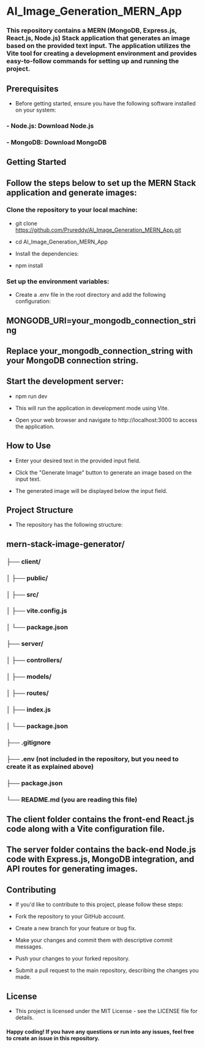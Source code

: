 # AI_Image_Generation_MERN_App

### This repository contains a MERN (MongoDB, Express.js, React.js, Node.js) Stack application that generates an image based on the provided text input. The application utilizes the Vite tool for creating a development environment and provides easy-to-follow commands for setting up and running the project.

## Prerequisites
- Before getting started, ensure you have the following software installed on your system:

### - Node.js: Download Node.js
### - MongoDB: Download MongoDB
## Getting Started

## Follow the steps below to set up the MERN Stack application and generate images:

### Clone the repository to your local machine:

- git clone https://github.com/Prureddy/AI_Image_Generation_MERN_App.git
- cd AI_Image_Generation_MERN_App
- Install the dependencies:

- npm install
  
### Set up the environment variables:

- Create a .env file in the root directory and add the following configuration:


## MONGODB_URI=your_mongodb_connection_string
## Replace your_mongodb_connection_string with your MongoDB connection string.

## Start the development server:

- npm run dev
- This will run the application in development mode using Vite.

- Open your web browser and navigate to http://localhost:3000 to access the application.

## How to Use
- Enter your desired text in the provided input field.

- Click the "Generate Image" button to generate an image based on the input text.

- The generated image will be displayed below the input field.

## Project Structure
- The repository has the following structure:

## mern-stack-image-generator/
  ### ├── client/
 ###  │   ├── public/
 ###  │   ├── src/
 ###  │   ├── vite.config.js
 ###  │   └── package.json
 ###  ├── server/
  ### │   ├── controllers/
  ### │   ├── models/
 ###  │   ├── routes/
 ###  │   ├── index.js
 ###  │   └── package.json
 ###  ├── .gitignore
 ###  ├── .env (not included in the repository, but you need to create it as explained above)
  ### ├── package.json
 ###  └── README.md (you are reading this file)

  
## The client folder contains the front-end React.js code along with a Vite configuration file.

## The server folder contains the back-end Node.js code with Express.js, MongoDB integration, and API routes for generating images.

## Contributing
- If you'd like to contribute to this project, please follow these steps:

- Fork the repository to your GitHub account.

- Create a new branch for your feature or bug fix.

- Make your changes and commit them with descriptive commit messages.

- Push your changes to your forked repository.

- Submit a pull request to the main repository, describing the changes you made.

## License
- This project is licensed under the MIT License - see the LICENSE file for details.

#### Happy coding! If you have any questions or run into any issues, feel free to create an issue in this repository.
